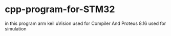 # cpp-program-for-STM32
in this program arm keil uVision used for Compiler And Proteus 8.16 used for simulation

